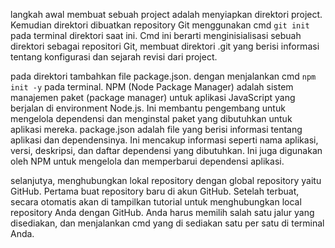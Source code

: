 langkah awal membuat sebuah project adalah menyiapkan direktori project. Kemudian direktori dibuatkan repository Git menggunakan cmd `git init` pada terminal direktori saat ini. Cmd ini berarti menginisialisasi sebuah direktori sebagai repositori Git, membuat direktori .git yang berisi informasi tentang konfigurasi dan sejarah revisi dari project.

pada direktori tambahkan file package.json. dengan menjalankan cmd `npm init -y` pada terminal. 
NPM (Node Package Manager) adalah sistem manajemen paket (package manager) untuk aplikasi JavaScript yang berjalan di environment Node.js. Ini membantu pengembang untuk mengelola dependensi dan menginstal paket yang dibutuhkan untuk aplikasi mereka.
package.json adalah file yang berisi informasi tentang aplikasi dan dependensinya. Ini mencakup informasi seperti nama aplikasi, versi, deskripsi, dan daftar dependensi yang dibutuhkan. Ini juga digunakan oleh NPM untuk mengelola dan memperbarui dependensi aplikasi.

selanjutya, menghubungkan lokal repository dengan global repository yaitu GitHub.
Pertama buat repository baru di akun GitHub. Setelah terbuat, secara otomatis akan di tampilkan tutorial untuk menghubungkan local repository Anda dengan GitHub.
Anda harus memilih salah satu jalur yang disediakan, dan menjalankan cmd yang di sediakan satu per satu di terminal Anda.

